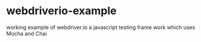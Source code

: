 # webdriverio-example
working example of webdriver.io a javascript testing frame work which uses Mocha and Chai
